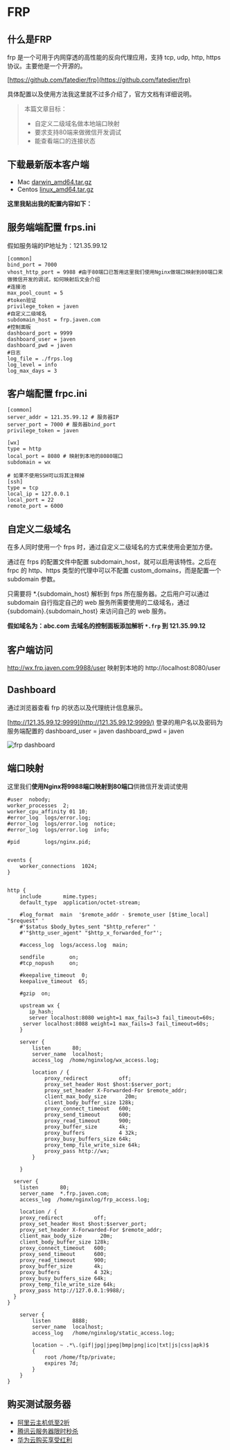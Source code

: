# FRP

## 什么是FRP

frp 是一个可用于内网穿透的高性能的反向代理应用，支持 tcp, udp, http, https 协议。主要他是一个开源的。

[https://github.com/fatedier/frp](https://github.com/fatedier/frp)

具体配置以及使用方法我这里就不过多介绍了，官方文档有详细说明。

> 本篇文章目标：
> - 自定义二级域名做本地端口映射 
> - 要求支持80端来做微信开发调试 
> - 能查看端口的连接状态

## 下载最新版本客户端

- Mac [darwin_amd64.tar.gz
](https://github.com/fatedier/frp/releases)
- Centos [linux_amd64.tar.gz](https://github.com/fatedier/frp/releases)

**这里我贴出我的配置内容如下：**

## 服务端端配置 frps.ini

假如服务端的IP地址为：121.35.99.12

```shell
[common]
bind_port = 7000 
vhost_http_port = 9988 #由于80端口已暂用这里我们使用Nginx做端口映射到80端口来做微信开发的调试，如何映射后文会介绍
#连接池
max_pool_count = 5
#token验证
privilege_token = javen
#自定义二级域名
subdomain_host = frp.javen.com
#控制面板
dashboard_port = 9999
dashboard_user = javen
dashboard_pwd = javen
#日志
log_file = ./frps.log
log_level = info
log_max_days = 3
```

## 客户端配置 frpc.ini

```shell
[common]
server_addr = 121.35.99.12 # 服务器IP
server_port = 7000 # 服务器bind_port
privilege_token = javen

[wx]
type = http
local_port = 8080 # 映射到本地的8080端口
subdomain = wx

# 如果不使用SSH可以将其注释掉
[ssh]
type = tcp
local_ip = 127.0.0.1
local_port = 22
remote_port = 6000
```

## 自定义二级域名

在多人同时使用一个 frps 时，通过自定义二级域名的方式来使用会更加方便。

通过在 frps 的配置文件中配置 subdomain_host，就可以启用该特性。之后在 frpc 的 http、https 类型的代理中可以不配置 custom_domains，而是配置一个 subdomain 参数。

只需要将 *.{subdomain_host} 解析到 frps 所在服务器。之后用户可以通过 subdomain 自行指定自己的 web 服务所需要使用的二级域名，通过 {subdomain}.{subdomain_host} 来访问自己的 web 服务。

**假如域名为：abc.com 去域名的控制面板添加解析 `*.frp` 到 121.35.99.12**

## 客户端访问

http://wx.frp.javen.com:9988/user 映射到本地的 http://localhost:8080/user

## Dashboard

通过浏览器查看 frp 的状态以及代理统计信息展示。

[http://121.35.99.12:9999](http://121.35.99.12:9999/) 登录的用户名以及密码为服务端配置的 dashboard_user = javen dashboard_pwd = javen


<img :src="$withBase('/frp.png')" alt="frp dashboard">


## 端口映射

这里我们**使用Nginx将9988端口映射到80端口**供微信开发调试使用

```shell{63,64,65,66,67,68,69,70,71,72,73,74,75,76,77,78,79,80,81,82,83}
#user  nobody;
worker_processes  2;
worker_cpu_affinity 01 10;
#error_log  logs/error.log;
#error_log  logs/error.log  notice;
#error_log  logs/error.log  info;

#pid        logs/nginx.pid;


events {
    worker_connections  1024;
}


http {
    include       mime.types;
    default_type  application/octet-stream;

    #log_format  main  '$remote_addr - $remote_user [$time_local] "$request" '
    #'$status $body_bytes_sent "$http_referer" '
    #'"$http_user_agent" "$http_x_forwarded_for"';

    #access_log  logs/access.log  main;

    sendfile        on;
    #tcp_nopush     on;

    #keepalive_timeout  0;
    keepalive_timeout  65;

    #gzip  on;
	
	upstream wx {
	   ip_hash;
	   server localhost:8080 weight=1 max_fails=3 fail_timeout=60s;
     server localhost:8088 weight=1 max_fails=3 fail_timeout=60s;
	}
	
	server {
		listen       80;
		server_name  localhost;
		access_log  /home/nginxlog/wx_access.log;

		location / {
			proxy_redirect          off;
			proxy_set_header Host $host:$server_port;
			proxy_set_header X-Forwarded-For $remote_addr;
			client_max_body_size      20m;
			client_body_buffer_size 128k;
			proxy_connect_timeout   600;
			proxy_send_timeout      600;
			proxy_read_timeout      900;
			proxy_buffer_size       4k;
			proxy_buffers           4 32k;
			proxy_busy_buffers_size 64k;
			proxy_temp_file_write_size 64k;
			proxy_pass http://wx;
		}

	}

  server {
    listen       80;
    server_name  *.frp.javen.com;
    access_log  /home/nginxlog/frp_access.log;

    location / {
    proxy_redirect          off;
    proxy_set_header Host $host:$server_port;
    proxy_set_header X-Forwarded-For $remote_addr;
    client_max_body_size      20m;
    client_body_buffer_size 128k;
    proxy_connect_timeout   600;
    proxy_send_timeout      600;
    proxy_read_timeout      900;
    proxy_buffer_size       4k;
    proxy_buffers           4 32k;
    proxy_busy_buffers_size 64k;
    proxy_temp_file_write_size 64k;
    proxy_pass http://127.0.0.1:9988/;
  }
}
	
	server {
		listen       8888;
		server_name  localhost;
		access_log   /home/nginxlog/static_access.log;

		location ~ .*\.(gif|jpg|jpeg|bmp|png|ico|txt|js|css|apk)$
		{
			root /home/ftp/private; 
			expires 7d; 
		}
	}
}
```     

## 购买测试服务器

- [阿里云主机低至2折](https://www.aliyun.com/minisite/goods?userCode=b1hkzv2x)
- [腾讯云服务器限时秒杀](https://cloud.tencent.com/act/cps/redirect?redirect=1054&cps_key=a21676d22e4b11a883893d54e158c1d3&from=console)
- [华为云购买享受红利](https://activity.huaweicloud.com/discount_area_v5/index.html?&fromuser=aHcxMTc2NTU3MQ==&utm_source=aHcxMTc2NTU3MQ==&utm_medium=cps&utm_campaign=201905)
